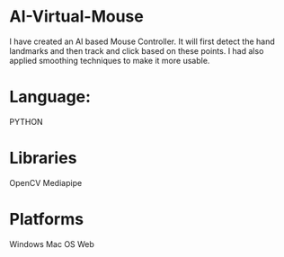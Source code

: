 # AI-Virtual-Mouse
I have created an AI based Mouse Controller. It will first detect the hand landmarks and then track and click based on these points. I had also applied smoothing techniques to make it more usable.
# Language:
PYTHON
# Libraries
OpenCV
Mediapipe
# Platforms
Windows
Mac OS
Web

